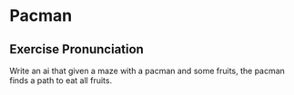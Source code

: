 # Pacman

## Exercise Pronunciation

Write an ai that given a maze with a pacman and some fruits, the pacman finds a path to eat all fruits.
